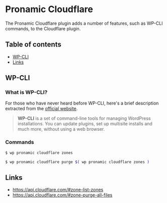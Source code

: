 # Pronamic Cloudflare

The Pronamic Cloudflare plugin adds a number of features, such as WP-CLI commands, to the Cloudflare plugin.

## Table of contents

- [WP-CLI](#wp-cli)
- [Links](#links)

## WP-CLI

### What is WP-CLI?

For those who have never heard before WP-CLI, here's a brief description extracted from the [official website](https://wp-cli.org/).

> **WP-CLI** is a set of command-line tools for managing WordPress installations. You can update plugins, set up multisite installs and much more, without using a web browser.

### Commands

```bash
$ wp pronamic cloudflare zones
```

```bash
$ wp pronamic cloudflare purge $( wp pronamic cloudflare zones )
```

## Links

- https://api.cloudflare.com/#zone-list-zones
- https://api.cloudflare.com/#zone-purge-all-files
